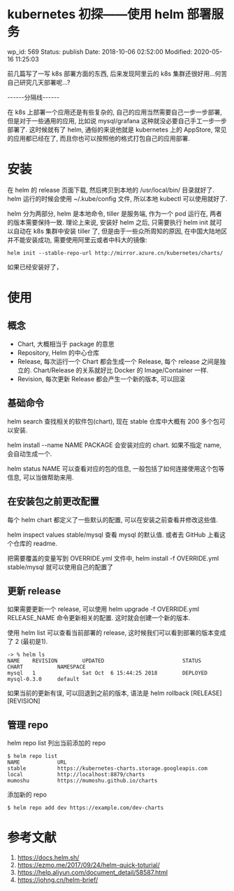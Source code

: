 # kubernetes 初探——使用 helm 部署服务


wp_id: 569
Status: publish
Date: 2018-10-06 02:52:00
Modified: 2020-05-16 11:25:03


前几篇写了一写 k8s 部署方面的东西, 后来发现阿里云的 k8s 集群还很好用...何苦自己研究几天部署呢...?

------分隔线------

在 k8s 上部署一个应用还是有些复杂的, 自己的应用当然需要自己一步一步部署, 但是对于一些通用的应用, 比如说 mysql/grafana 这种就没必要自己手工一步一步部署了. 这时候就有了 helm, 通俗的来说他就是 kubernetes 上的 AppStore, 常见的应用都已经在了, 而且你也可以按照他的格式打包自己的应用部署.

# 安装

在 helm 的 release 页面下载, 然后拷贝到本地的 /usr/local/bin/ 目录就好了. helm 运行的时候会使用 ~/.kube/config 文件, 所以本地 kubectl 可以使用就好了.

helm 分为两部分, helm 是本地命令, tiller 是服务端, 作为一个 pod 运行在, 两者的版本需要保持一致. 理论上来说, 安装好 helm 之后, 只需要执行 helm init 就可以自动在 k8s 集群中安装 tiller 了, 但是由于一些众所周知的原因, 在中国大陆地区并不能安装成功, 需要使用阿里云或者中科大的镜像:

```
helm init --stable-repo-url http://mirror.azure.cn/kubernetes/charts/
```

如果已经安装好了，

# 使用

## 概念

* Chart, 大概相当于 package 的意思
* Repository, Helm 的中心仓库
* Release, 每次运行一个 Chart 都会生成一个 Release, 每个 release 之间是独立的. Chart/Release 的关系就好比 Docker 的 Image/Container 一样.
* Revision, 每次更新 Release 都会产生一个新的版本, 可以回滚

## 基础命令

helm search 查找相关的软件包(chart), 现在 stable 仓库中大概有 200 多个包可以安装.

helm install --name NAME PACKAGE 会安装对应的 chart. 如果不指定 name, 会自动生成一个.

helm status NAME 可以查看对应的包的信息, 一般包括了如何连接使用这个包等信息, 可以当做帮助来用.

## 在安装包之前更改配置

每个 helm chart 都定义了一些默认的配置, 可以在安装之前查看并修改这些值.

helm inspect values stable/mysql 查看 mysql 的默认值. 或者去 GitHub 上看这个仓库的 readme.

把需要覆盖的变量写到 OVERRIDE.yml 文件中, helm install -f OVERRIDE.yml stable/mysql 就可以使用自己的配置了

## 更新 release

如果需要更新一个 release, 可以使用 helm upgrade -f OVERRIDE.yml RELEASE_NAME 命令更新相关的配置. 这时就会创建一个新的版本.

使用 helm list 可以查看当前部署的 release, 这时候我们可以看到部署的版本变成了 2 (最初是1).

```
-> % helm ls
NAME    REVISION        UPDATED                         STATUS          CHART           NAMESPACE
mysql   1               Sat Oct  6 15:44:25 2018        DEPLOYED        mysql-0.3.0     default
```

如果当前的更新有误, 可以回退到之前的版本, 语法是 helm rollback [RELEASE] [REVISION]

## 管理 repo

helm repo list 列出当前添加的 repo

```
$ helm repo list
NAME           	URL
stable         	https://kubernetes-charts.storage.googleapis.com
local          	http://localhost:8879/charts
mumoshu        	https://mumoshu.github.io/charts
```

添加新的 repo

```
$ helm repo add dev https://example.com/dev-charts
```

# 参考文献

1. https://docs.helm.sh/
2. https://ezmo.me/2017/09/24/helm-quick-toturial/
3. https://help.aliyun.com/document_detail/58587.html
4. https://johng.cn/helm-brief/